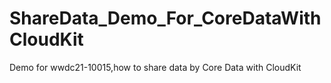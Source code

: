 # ShareData_Demo_For_CoreDataWithCloudKit
Demo for wwdc21-10015,how to share data by Core Data with CloudKit
